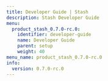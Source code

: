 ```yaml
---
title: Developer Guide | Stash
description: Stash Developer Guide
menu:
  product_stash_0.7.0-rc.0:
    identifier: developer-guide
    name: Developer Guide
    parent: setup
    weight: 40
menu_name: product_stash_0.7.0-rc.0
info:
  version: 0.7.0-rc.0
---
```


